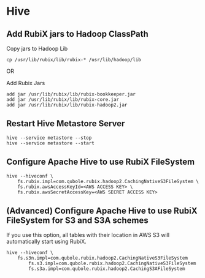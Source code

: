 # Hive

## Add RubiX jars to Hadoop ClassPath

Copy jars to Hadoop Lib

    cp /usr/lib/rubix/lib/rubix-* /usr/lib/hadoop/lib 
    
OR

Add Rubix Jars

    add jar /usr/lib/rubix/lib/rubix-bookkeeper.jar
    add jar /usr/lib/rubix/lib/rubix-core.jar
    add jar /usr/lib/rubix/lib/rubix-hadoop2.jar

## Restart Hive Metastore Server

    hive --service metastore --stop
    hive --service metastore --start

## Configure Apache Hive to use RubiX FileSystem

    hive --hiveconf \
	    fs.rubix.impl=com.qubole.rubix.hadoop2.CachingNativeS3FileSystem \
	    fs.rubix.awsAccessKeyId=<AWS ACCESS KEY> \
	    fs.rubix.awsSecretAccessKey=<AWS SECRET ACCESS KEY>

## (Advanced) Configure Apache Hive to use RubiX FileSystem for S3 and S3A schemes
If you use this option, all tables with their location in AWS S3 will
automatically start using RubiX.

    hive --hiveconf \
	    fs.s3n.impl=com.qubole.rubix.hadoop2.CachingNativeS3FileSystem
            fs.s3.impl=com.qubole.rubix.hadoop2.CachingNativeS3FileSystem
            fs.s3a.impl=com.qubole.rubix.hadoop2.CachingS3AFileSystem
